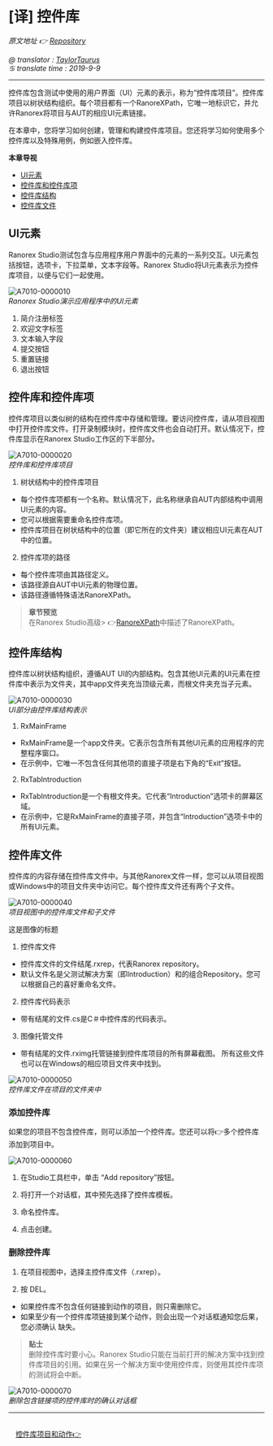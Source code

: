 # [译] 控件库

*原文地址 👉 [Repository][0]*

*@ translator : [TaylorTaurus](https://github.com/taylortaurus)*    
*♋ translate time : 2019-9-9*    


---
控件库包含测试中使用的用户界面（UI）元素的表示，称为“控件库项目”。控件库项目以树状结构组织。每个项目都有一个RanoreXPath，它唯一地标识它，并允许Ranorex将项目与AUT的相应UI元素链接。

在本章中，您将学习如何创建，管理和构建控件库项目。您还将学习如何使用多个控件库以及特殊用例，例如嵌入控件库。

**本章导视**
- [UI元素](#UI元素)
- [控件库和控件库项](#控件库和控件库项)
- [控件库结构](#控件库结构)
- [控件库文件](#控件库文件)

## **UI元素**
Ranorex Studio测试包含与应用程序用户界面中的元素的一系列交互。UI元素包括按钮，选项卡，下拉菜单，文本字段等。Ranorex Studio将UI元素表示为控件库项目，以便与它们一起使用。

![A7010-0000010](https://gitee.com/taylortaurus/RX_UserGuide_GitBook_Picbed/raw/master/Repository/A7010-0000010.png)       
*Ranorex Studio演示应用程序中的UI元素*

1. 简介注册标签
2. 欢迎文字标签 
3. 文本输入字段
4. 提交按钮
5. 重置链接
6. 退出按钮


## **控件库和控件库项**
控件库项目以类似树的结构在控件库中存储和管理。要访问控件库，请从项目视图中打开控件库文件。打开录制模块时，控件库文件也会自动打开。默认情况下，控件库显示在Ranorex Studio工作区的下半部分。

![A7010-0000020](https://gitee.com/taylortaurus/RX_UserGuide_GitBook_Picbed/raw/master/Repository/A7010-0000020.png)   
*控件库和控件库项目*

1. 树状结构中的控件库项目

- 每个控件库项都有一个名称。默认情况下，此名称继承自AUT内部结构中调用UI元素的内容。
- 您可以根据需要重命名控件库项。
- 控件库项目在树状结构中的位置（即它所在的文件夹）建议相应UI元素在AUT中的位置。


2. 控件库项的路径

- 每个控件库项由其路径定义。
- 该路径源自AUT中UI元素的物理位置。
- 该路径遵循特殊语法RanoreXPath。


>**章节预览**   
在Ranorex Studio高级> 👉[RanoreXPath][1]中描述了RanoreXPath。

## **控件库结构**
控件库以树状结构组织，遵循AUT UI的内部结构。包含其他UI元素的UI元素在控件库中表示为文件夹，其中app文件夹充当顶级元素，而根文件夹充当子元素。

![A7010-0000030](https://gitee.com/taylortaurus/RX_UserGuide_GitBook_Picbed/raw/master/Repository/A7010-0000030.png)     
*UI部分由控件库结构表示*

1. RxMainFrame
- RxMainFrame是一个app文件夹。它表示包含所有其他UI元素的应用程序的完整程序窗口。
- 在示例中，它唯一不包含任何其他项的直接子项是右下角的“Exit”按钮。
2. RxTabIntroduction
- RxTabIntroduction是一个有根文件夹。它代表“Introduction”选项卡的屏幕区域。
- 在示例中，它是RxMainFrame的直接子项，并包含“Introduction”选项卡中的所有UI元素。


## **控件库文件**
控件库的内容存储在控件库文件中。与其他Ranorex文件一样，您可以从项目视图或Windows中的项目文件夹中访问它。每个控件库文件还有两个子文件。

![A7010-0000040](https://gitee.com/taylortaurus/RX_UserGuide_GitBook_Picbed/raw/master/Repository/A7010-0000040.png)     
*项目视图中的控件库文件和子文件*

这是图像的标题

1. 控件库文件
- 控件库文件的文件结尾.rxrep，代表Ranorex repository。
- 默认文件名是父测试解决方案（即Introduction）和的组合Repository。您可以根据自己的喜好重命名文件。


2. 控件库代码表示
- 带有结尾的文件.cs是C＃中控件库的代码表示。


3. 图像托管文件

- 带有结尾的文件.rximg托管链接到控件库项目的所有屏幕截图。
所有这些文件也可以在Windows的相应项目文件夹中找到。

![A7010-0000050](https://gitee.com/taylortaurus/RX_UserGuide_GitBook_Picbed/raw/master/Repository/A7010-0000050.png)       
*控件库文件在项目的文件夹中*

### **添加控件库**
如果您的项目不包含控件库，则可以添加一个控件库。您还可以将👉多个控件库添加到项目中。

![A7010-0000060](https://gitee.com/taylortaurus/RX_UserGuide_GitBook_Picbed/raw/master/Repository/A7010-0000060.png)

1. 在Studio工具栏中，单击 “Add repository”按钮。

2. 将打开一个对话框，其中预先选择了控件库模板。

3. 命名控件库。

4. 点击创建。



### **删除控件库**
1. 在项目视图中，选择主控件库文件（.rxrep）。

2. 按 DEL。

- 如果控件库不包含任何链接到动作的项目，则只需删除它。
- 如果至少有一个控件库项链接到某个动作，则会出现一个对话框通知您后果，您必须确认 缺失。


>**贴士**        
删除控件库时要小心。Ranorex Studio只能在当前打开的解决方案中找到控件库项目的引用。如果在另一个解决方案中使用控件库，则使用其控件库项的测试将会中断。

![A7010-0000070](https://gitee.com/taylortaurus/RX_UserGuide_GitBook_Picbed/raw/master/Repository/A7010-0000070.png)           
*删除包含链接项的控件库时的确认对话框*


 ---
 &emsp;&emsp;&emsp;&emsp;&emsp;&emsp;&emsp;&emsp;&emsp;&emsp;&emsp;&emsp;&emsp;&emsp;&emsp;&emsp;&emsp;&emsp;&emsp;&emsp;&emsp;&emsp;&emsp;&emsp;&emsp;&emsp;&emsp;&emsp;&emsp;&emsp;&emsp;&emsp;&emsp;&emsp;&emsp;&emsp;&emsp;[控件库项目和动作👉][2]


[0]: https://www.ranorex.com/help/latest/ranorex-studio-fundamentals/repository/introduction/
[1]:.\ranorex-studio-advanced\ranorexpath\introduction.html
[2]:.\repository-items-actions.html

